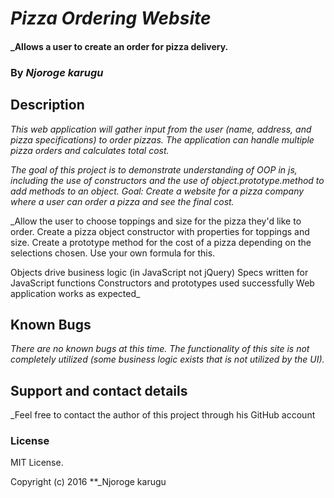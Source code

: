 # _Pizza Ordering Website_

#### _Allows a user to create an order for pizza delivery.

### By _**Njoroge karugu**_

## Description

_This web application will gather input from the user (name, address, and pizza specifications) to order pizzas. The application can handle multiple pizza orders and calculates total cost._

_The goal of this project is to demonstrate understanding of OOP in js, including the use of constructors and the use of object.prototype.method to add methods to an object._
_Goal: Create a website for a pizza company where a user can order a pizza and see the final cost._

_Allow the user to choose toppings and size for the pizza they'd like to order.
Create a pizza object constructor with properties for toppings and size.
Create a prototype method for the cost of a pizza depending on the selections chosen. Use your own formula for this.


Objects drive business logic (in JavaScript not jQuery)
Specs written for JavaScript functions
Constructors and prototypes used successfully
Web application works as expected_

## Known Bugs

_There are no known bugs at this time. The functionality of this site is not completely utilized (some business logic exists that is not utilized by the UI)._

## Support and contact details

_Feel free to contact the author of this project through his GitHub account

### License
MIT License.

Copyright (c) 2016 **_Njoroge karugu
